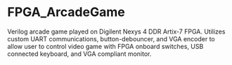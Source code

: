 # FPGA_ArcadeGame
Verilog arcade game played on Digilent Nexys 4 DDR Artix-7 FPGA. Utilizes custom UART communications, button-debouncer, and VGA encoder to allow user to control video game with FPGA onboard switches, USB connected keyboard, and VGA compliant monitor.

